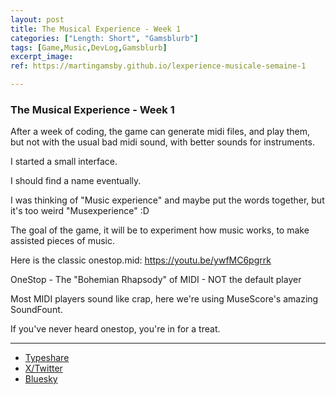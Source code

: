 ```yaml
---
layout: post
title: The Musical Experience - Week 1
categories: ["Length: Short", "Gamsblurb"]
tags: [Game,Music,DevLog,Gamsblurb]
excerpt_image: 
ref: https://martingamsby.github.io/lexperience-musicale-semaine-1

---
```


### **The Musical Experience - Week 1**

After a week of coding, the game can generate midi files, and play them, but not with the usual bad midi sound, with better sounds for instruments.

I started a small interface.

I should find a name eventually.

I was thinking of "Music experience" and maybe put the words together, but it's too weird "Musexperience" :D

The goal of the game, it will be to experiment how music works, to make assisted pieces of music.

Here is the classic onestop.mid: https://youtu.be/ywfMC6pgrrk

OneStop - The "Bohemian Rhapsody" of MIDI - NOT the default player

Most MIDI players sound like crap, here we're using MuseScore's amazing SoundFount.

If you've never heard onestop, you're in for a treat.

---

- [Typeshare](https://typeshare.co/martingamsby/posts/cm33f4c4900b8lj0cyegjfsk8)
- [X/Twitter](https://x.com/Martin_Gamsby/status/1853520965822472402)
- [Bluesky](https://bsky.app/profile/martingamsby.bsky.social/post/3la5hj5vgj32o)

